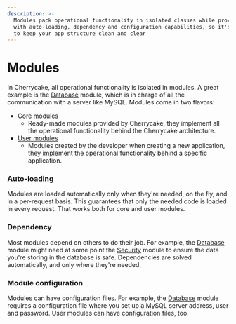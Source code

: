 ```yaml
---
description: >-
  Modules pack operational functionality in isolated classes while providing you
  with auto-loading, dependency and configuration capabilities, so it's easier
  to keep your app structure clean and clear
---
```


# Modules

In Cherrycake, all operational functionality is isolated in modules. A great example is the [Database](../reference/core-modules/database.md) module, which is in charge of all the communication with a server like MySQL. Modules come in two flavors:

* [Core modules](../reference/core-modules/)
  * Ready-made modules provided by Cherrycake, they implement all the operational functionality behind the Cherrycake architecture.
* [User modules](../reference/user-modules.md)
  * Modules created by the developer when creating a new application, they implement the operational functionality behind a specific application.

### Auto-loading

Modules are loaded automatically only when they're needed, on the fly, and in a per-request basis. This guarantees that only the needed code is loaded in every request. That works both for core and user modules.

### Dependency

Most modules depend on others to do their job. For example, the [Database](../reference/core-modules/database.md) module might need at some point the [Security](security.md) module to ensure the data you're storing in the database is safe. Dependencies are solved automatically, and only where they're needed.

### Module configuration

Modules can have configuration files. For example, the [Database](../reference/core-modules/database.md) module requires a configuration file where you set up a MySQL server address, user and password. User modules can have configuration files, too.

